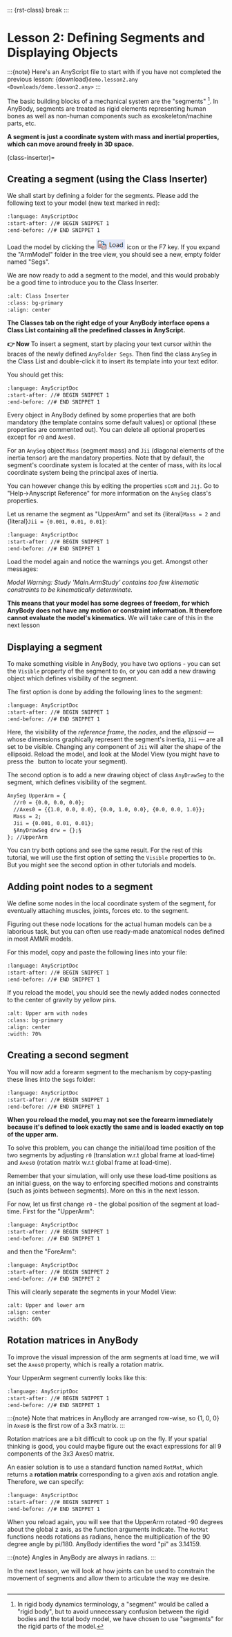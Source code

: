 ::: {rst-class} break
:::

# Lesson 2: Defining Segments and Displaying Objects

:::{note} Here's an AnyScript file to start with if you have not completed the
previous lesson: {download}`demo.lesson2.any <Downloads/demo.lesson2.any>` 
:::

The basic building blocks of a mechanical system are the "segments" [^f1]. In
AnyBody, segments are treated as rigid elements representing human bones as well
as non-human components such as exoskeleton/machine parts, etc.

**A segment is just a coordinate system with mass and inertial properties, which can move around freely in 3D space.**

(class-inserter)=

## Creating a segment (using the Class Inserter)

We shall start by defining a folder for the segments. Please add the following
text to your model (new text marked in red):


```{literalinclude} Snippets/lesson2/snip.NewModel.main-1.any
:language: AnyScriptDoc
:start-after: //# BEGIN SNIPPET 1
:end-before: //# END SNIPPET 1
```

Load the model by clicking the ![Load_button](_static/lesson2/image1.png) icon
or the F7 key. If you expand the "ArmModel" folder in the tree view, you should
see a new, empty folder named "Segs".

We are now ready to add a segment to the model, and this would probably be a
good time to introduce you to the Class Inserter.

```{image} _static/lesson2/image2.png
:alt: Class Inserter
:class: bg-primary
:align: center
```

**The Classes tab on the right edge of your AnyBody
interface opens a Class List containing all the predefined classes in AnyScript.**

**👉 Now** To insert a segment, start by placing your text cursor within the
braces of the newly defined `AnyFolder Segs`. Then find the class `AnySeg` in
the Class List and double-click it to insert its template into your text editor.

You should get this:

```{literalinclude} Snippets/lesson2/snip.NewModel.main-2.any
:language: AnyScriptDoc
:start-after: //# BEGIN SNIPPET 1
:end-before: //# END SNIPPET 1
```

Every object in AnyBody defined by some properties that are both mandatory (the
template contains some default values) or optional (these properties are
commented out). You can delete all optional properties except for `r0` and
`Axes0`.

For an `AnySeg` object `Mass` (segment mass) and `Jii` (diagonal elements of the
inertia tensor) are the mandatory properties. Note that by default, the
segment's coordinate system is located at the center of mass, with its local
coordinate system being the principal axes of inertia.

You can however change this by editing the properties `sCoM` and `Jij`. Go to
"Help->Anyscript Reference" for more information on the `AnySeg` class's
properties.

Let us rename the segment as "UpperArm" and set its {literal}`Mass = 2` and
{literal}`Jii = {0.001, 0.01, 0.01}`:

```{literalinclude} Snippets/lesson2/snip.NewModel.main-3.any
:language: AnyScriptDoc
:start-after: //# BEGIN SNIPPET 1
:end-before: //# END SNIPPET 1
```

Load the model again and notice the warnings you get. Amongst other messages:

*Model Warning: Study 'Main.ArmStudy' contains too few kinematic constraints to
be kinematically determinate.*

**This means that your model has some degrees of freedom, for which AnyBody does
not have any motion or constraint information. It therefore cannot evaluate the
model's kinematics.** We will take care of this in the next lesson

## Displaying a segment

To make something visible in AnyBody, you have two options - you can set the
`Visible` property of the segment to `On`, or you can add a new drawing object
which defines visibility of the segment.

The first option is done by adding the following lines to the segment:

```{literalinclude} Snippets/lesson2/snip.NewModel.main-4.any
:language: AnyScriptDoc
:start-after: //# BEGIN SNIPPET 1
:end-before: //# END SNIPPET 1
```

Here, the visibility of the *reference frame*, the *nodes*, and the *ellipsoid* — whose
dimensions graphically represent the segment's inertia, `Jii` — are all set to be visible.
Changing any component of `Jii` will alter the shape of the ellipsoid.
Reload the model, and look at the Model View (you might have to press
the <img src="_static/lesson2/image3.png" alt="Zoom-button" height="1.5em"> 
button to locate your segment).

The second option is to add a new drawing object of class `AnyDrawSeg` to the
segment, which defines visibility of the segment.

```AnyScriptDoc
AnySeg UpperArm = {
  //r0 = {0.0, 0.0, 0.0};
  //Axes0 = {{1.0, 0.0, 0.0}, {0.0, 1.0, 0.0}, {0.0, 0.0, 1.0}};
  Mass = 2;
  Jii = {0.001, 0.01, 0.01};
  §AnyDrawSeg drw = {};§
}; //UpperArm
```

You can try both options and see the same result. For the rest of this tutorial,
we will use the first option of setting the `Visible` properties to `On`. But
you might see the second option in other tutorials and models.

## Adding point nodes to a segment

We define some nodes in the local coordinate system of the segment, for
eventually attaching muscles, joints, forces etc. to the segment.

Figuring out these node locations for the actual human models can be a laborious
task, but you can often use ready-made anatomical nodes defined in most AMMR
models.

For this model, copy and paste the following lines into your file:

```{literalinclude} Snippets/lesson2/snip.NewModel.main-5.any
:language: AnyScriptDoc
:start-after: //# BEGIN SNIPPET 1
:end-before: //# END SNIPPET 1
```

If you reload the model, you should see the newly added nodes connected to the
center of gravity by yellow pins.

```{image} _static/lesson2/image4.png
:alt: Upper arm with nodes
:class: bg-primary
:align: center
:width: 70%
```

## Creating a second segment

You will now add a forearm segment to the mechanism by copy-pasting these lines
into the `Segs` folder:

```{literalinclude} Snippets/lesson2/snip.NewModel.main-6.any
:language: AnyScriptDoc
:start-after: //# BEGIN SNIPPET 1
:end-before: //# END SNIPPET 1
```

**When you reload the model, you may not see the forearm immediately because
it's defined to look exactly the same and is loaded exactly on top of the upper
arm.**

To solve this problem, you can change the initial/load time position of the two
segments by adjusting `r0` (translation w.r.t global frame at load-time) and `Axes0`
(rotation matrix w.r.t global frame at load-time).

Remember that your simulation, will only use these load-time positions as an
initial guess, on the way to enforcing specified motions and constraints (such
as joints between segments). More on this in the next lesson.

For now, let us first change `r0` - the global position of the segment at load-time.
First for the "UpperArm":

```{literalinclude} Snippets/lesson2/snip.NewModel.main-7.any
:language: AnyScriptDoc
:start-after: //# BEGIN SNIPPET 1
:end-before: //# END SNIPPET 1
```

and then the "ForeArm":

```{literalinclude} Snippets/lesson2/snip.NewModel.main-7.any
:language: AnyScriptDoc
:start-after: //# BEGIN SNIPPET 2
:end-before: //# END SNIPPET 2
```

This will clearly separate the segments in your Model View:

```{image} _static/lesson2/image5.png
:alt: Upper and lower arm
:align: center
:width: 60%
```

## Rotation matrices in AnyBody

To improve the visual impression of the arm segments at load time, we will set
the `Axes0` property, which is really a rotation matrix.

Your UpperArm segment currently looks like this:

```{literalinclude} Snippets/lesson2/snip.NewModel.main-8.any
:language: AnyScriptDoc
:start-after: //# BEGIN SNIPPET 1
:end-before: //# END SNIPPET 1
```

:::{note}
Note that matrices in AnyBody are arranged row-wise, so {1, 0, 0} in `Axes0` is the
first row of a 3x3 matrix.
:::

Rotation matrices are a bit difficult to cook up on the fly. If your spatial
thinking is good, you could maybe figure out the exact expressions for all 9
components of the 3x3 Axes0 matrix.

An easier solution is to use a standard function named `RotMat`, which returns
a **rotation matrix** corresponding to a given axis and rotation angle. Therefore,
we can specify:

```{literalinclude} Snippets/lesson2/snip.NewModel.main-9.any
:language: AnyScriptDoc
:start-after: //# BEGIN SNIPPET 1
:end-before: //# END SNIPPET 1
```

When you reload again, you will see that the UpperArm rotated -90 degrees about
the global z axis, as the function arguments indicate. The `RotMat` functions
needs rotations as radians, hence the multiplication of the 90 degree angle by
pi/180. AnyBody identifies the word "pi" as 3.14159.

:::{note}
Angles in AnyBody are always in radians.
:::

In the next lesson, we will look at how joints can be used to constrain the
movement of segments and allow them to articulate the way we desire.



```{rubric} Footnotes
```

[^f1]: In rigid body dynamics terminology, a "segment" would be called a "rigid
    body", but to avoid unnecessary confusion between the rigid bodies and the
    total body model, we have chosen to use "segments" for the rigid parts of
    the model.
